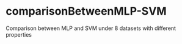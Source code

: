 # comparisonBetweenMLP-SVM
Comparison between MLP and SVM under 8 datasets with different properties
